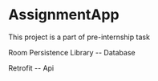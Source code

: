 # AssignmentApp
This project is a part of pre-internship task

Room Persistence Library -- Database

Retrofit -- Api
